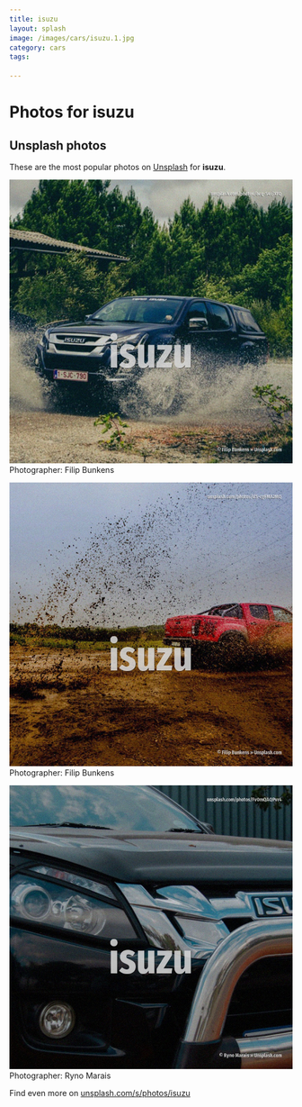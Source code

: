 ```yaml
---
title: isuzu
layout: splash
image: /images/cars/isuzu.1.jpg
category: cars
tags:

---
```

# Photos for isuzu
 
## Unsplash photos
These are the most popular photos on [Unsplash](https://unsplash.com) for **isuzu**.
 
![isuzu](/images/cars/isuzu.1.jpg)
Photographer:  Filip Bunkens
 
![isuzu](/images/cars/isuzu.2.jpg)
Photographer:  Filip Bunkens
 
![isuzu](/images/cars/isuzu.3.jpg)
Photographer:  Ryno Marais
 
Find even more on [unsplash.com/s/photos/isuzu](https://unsplash.com/s/photos/isuzu)
 
